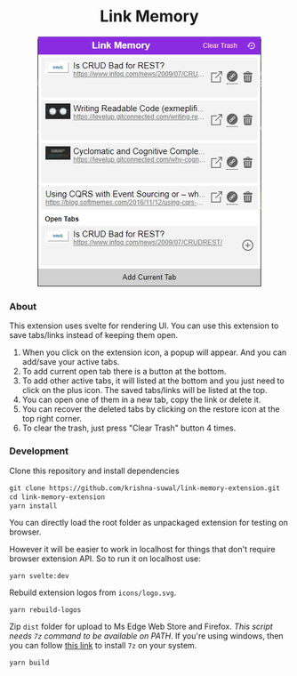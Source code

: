 <h1 align="center">Link Memory</h1>

<p align="center">
 <img src="https://github.com/krishna-suwal/link-memory-extension/raw/master/public/assets/images/Screenshot_1.png">
</p>

### About

This extension uses svelte for rendering UI. You can use this extension to save tabs/links instead of keeping them open.

1. When you click on the extension icon, a popup will appear. And you can add/save your active tabs.
2. To add current open tab there is a button at the bottom.
3. To add other active tabs, it will listed at the bottom and you just need to click on the plus icon. The saved tabs/links will be listed at the top.
4. You can open one of them in a new tab, copy the link or delete it.
5. You can recover the deleted tabs by clicking on the restore icon at the top right corner.
6. To clear the trash, just press "Clear Trash" button 4 times.

### Development

Clone this repository and install dependencies

```shell
git clone https://github.com/krishna-suwal/link-memory-extension.git
cd link-memory-extension
yarn install
```

You can directly load the root folder as unpackaged extension for testing on browser.

However it will be easier to work in localhost for things that don't require browser extension API. So to run it on localhost use:

```shell
yarn svelte:dev
```

Rebuild extension logos from `icons/logo.svg`.

```shell
yarn rebuild-logos
```

Zip `dist` folder for upload to Ms Edge Web Store and Firefox. _This script needs ``7z`` command to be available on PATH_. If you're using windows, then you can follow [this link](https://stackoverflow.com/a/18180154/13616962) to install ``7z`` on your system.

```shell
yarn build
```

